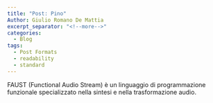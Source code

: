 ```yaml
---
title: "Post: Pino"
Author: Giulio Romano De Mattia
excerpt_separator: "<!--more-->"
categories:
  - Blog
tags:
  - Post Formats
  - readability
  - standard
---
```


FAUST (Functional Audio Stream) è un linguaggio di programmazione funzionale specializzato nella sintesi e nella trasformazione audio.
